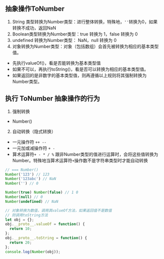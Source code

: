 ## 抽象操作ToNumber
1. String 类型转换为Number类型：进行整体转换，特殊地，`''`转换为0，如果转换不成功，返回NaN
2. Boolean类型转换为Number类型：true 转换为 1，false 转换为 0
3. undefined 转换为Number类型： NaN，null 转换为 0
4. 对象转换为Number类型：对象（包括数组）会首先被转换为相应的基本类型值。
  * 先执行valueOf()，看是否能转换为基本类型值
  * 如果不可以，再执行toString()，看是否可以转换为相应的基本类型值。
  * 如果返回的是非数字的基本类型值，则再遵循以上规则将其强制转换为Number类型。

## 执行 ToNumber 抽象操作的行为
1. 强制转换
  * Number() 
2. 自动转换（隐式转换）
  * 一元操作符 `++ --`
  * 一元加或减操作符 `+ -`
  * 算术运算符`+ - * / %` 跟非Number类型的值进行运算时，会将这些值转换为Number。特殊地当算术运算符`+`操作数不是字符串类型时才能自动转换

```js
// === Number()
Number('123') // 123
Number('123abc') // NaN
Number('') // 0

Number(true) Number(false) // 1 0
Number(null) // 0
Number(undefined) // NaN

// 对象转换为数值，调用其valueOf方法，如果返回值不是数值
// 则调用toString方法
let obj = {};
obj.__proto__.valueOf = function() {
  return 10;
};
obj.__proto__.toString = function() {
  return 20;
};
console.log(Number(obj));
```







